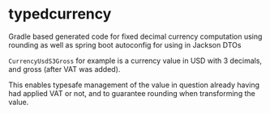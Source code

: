 # typedcurrency
Gradle based generated code for fixed decimal currency computation using rounding as well as spring boot autoconfig for using in Jackson DTOs

`CurrencyUsdS3Gross` for example is a currency value in USD with 3 decimals, and gross (after VAT was added).

This enables typesafe management of the value in question already having had applied VAT or not, and to guarantee rounding when transforming the value.
